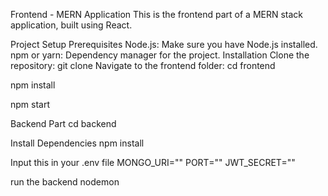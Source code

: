 Frontend - MERN Application
This is the frontend part of a MERN stack application, built using React.

Project Setup
Prerequisites
Node.js: Make sure you have Node.js installed.
npm or yarn: Dependency manager for the project.
Installation
Clone the repository:
git clone <repository-url>
Navigate to the frontend folder:
cd frontend

npm install

npm start

Backend Part
cd backend

Install Dependencies
npm install

Input this in your .env file
MONGO_URI="" PORT="" JWT_SECRET=""

run the backend
nodemon
